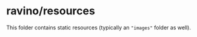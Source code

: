 # ravino/resources

This folder contains static resources (typically an `"images"` folder as well).
